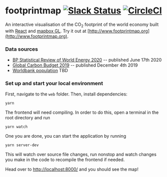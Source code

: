 # footprintmap [![Slack Status](https://slack.tmrow.com/badge.svg)](https://slack.tmrow.com) [![CircleCI](https://circleci.com/gh/corradio/footprintmap.svg?style=shield)](https://circleci.com/gh/corradio/footprintmap)
An interactive visualisation of the CO<sub>2</sub> footprint of the world economy built with [React](https://reactjs.org/) and [mapbox GL](https://github.com/mapbox/mapbox-gl-js/). Try it out at [http://www.footprintmap.org](http://www.footprintmap.org).

### Data sources
- [BP Statistical Review of World Energy 2020](https://www.bp.com/en/global/corporate/energy-economics/statistical-review-of-world-energy.html) -- published June 17th 2020
- [Global Carbon Budget 2019](https://doi.org/10.18160/GCP-2019) -- published December 4th 2019
- [Worldbank population]() TBD

### Set up and start your local environment
First, navigate to the `web` folder. Then, install dependencies:
```
yarn
```

The frontend will need compiling. In order to do this, open a terminal in the root directory and run
```
yarn watch
```
One you are done, you can start the application by running
```
yarn server-dev
```

This will watch over source file changes, run nonstop and watch changes you make in the code to recompile the frontend if needed.

Head over to [http://localhost:8000/](http://localhost:8000/) and you should see the map!
